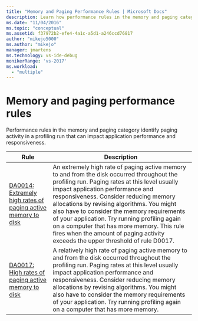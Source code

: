 ```yaml
---
title: "Memory and Paging Performance Rules | Microsoft Docs"
description: Learn how performance rules in the memory and paging category identify paging activity in a profiling run that can impact application performance and responsiveness.
ms.date: "11/04/2016"
ms.topic: "conceptual"
ms.assetid: f37972b2-efe4-4a1c-a5d1-a246ccd76817
author: "mikejo5000"
ms.author: "mikejo"
manager: jmartens
ms.technology: vs-ide-debug
monikerRange: 'vs-2017'
ms.workload:
  - "multiple"
---
```

# Memory and paging performance rules
Performance rules in the memory and paging category identify paging activity in a profiling run that can impact application performance and responsiveness.

|Rule|Description|
|-|-|
|[DA0014: Extremely high rates of paging active memory to disk](../profiling/da0014-extremely-high-rates-of-paging-active-memory-to-disk.md)|An extremely high rate of paging active memory to and from the disk occurred throughout the profiling run. Paging rates at this level usually impact application performance and responsiveness. Consider reducing memory allocations by revising algorithms. You might also have to consider the memory requirements of your application. Try running profiling again on a computer that has more memory. This rule fires when the amount of paging activity exceeds the upper threshold of rule D0017.|
|[DA0017: High rates of paging active memory to disk](../profiling/da0017-high-rates-of-paging-active-memory-to-disk.md)|A relatively high rate of paging active memory to and from the disk occurred throughout the profiling run. Paging rates at this level usually impact application performance and responsiveness. Consider reducing memory allocations by revising algorithms. You might also have to consider the memory requirements of your application. Try running profiling again on a computer that has more memory.|
